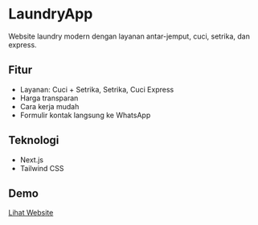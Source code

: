 # LaundryApp
Website laundry modern dengan layanan antar-jemput, cuci, setrika, dan express.

## Fitur
- Layanan: Cuci + Setrika, Setrika, Cuci Express
- Harga transparan
- Cara kerja mudah
- Formulir kontak langsung ke WhatsApp

## Teknologi
- Next.js
- Tailwind CSS

## Demo
[Lihat Website](https://laundry-app-kappa.vercel.app/)
